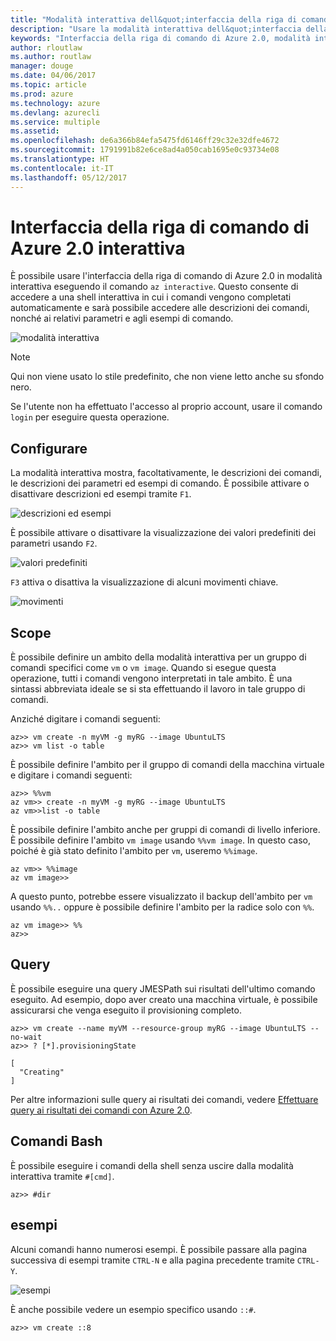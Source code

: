 ```yaml
---
title: "Modalità interattiva dell&quot;interfaccia della riga di comando di Azure 2.0"
description: "Usare la modalità interattiva dell&quot;interfaccia della riga di comando di Azure 2.0."
keywords: "Interfaccia della riga di comando di Azure 2.0, modalità interattiva"
author: rloutlaw
ms.author: routlaw
manager: douge
ms.date: 04/06/2017
ms.topic: article
ms.prod: azure
ms.technology: azure
ms.devlang: azurecli
ms.service: multiple
ms.assetid: 
ms.openlocfilehash: de6a366b84efa5475fd6146ff29c32e32dfe4672
ms.sourcegitcommit: 1791991b82e6ce8ad4a050cab1695e0c93734e08
ms.translationtype: HT
ms.contentlocale: it-IT
ms.lasthandoff: 05/12/2017
---
```

# <a name="interactive-azure-cli-20"></a>Interfaccia della riga di comando di Azure 2.0 interattiva

È possibile usare l'interfaccia della riga di comando di Azure 2.0 in modalità interattiva eseguendo il comando `az interactive`.
Questo consente di accedere a una shell interattiva in cui i comandi vengono completati automaticamente e sarà possibile accedere alle descrizioni dei comandi, nonché ai relativi parametri e agli esempi di comando.

![modalità interattiva](./media/interactive-azure-cli/webapp-create.png)

> [!NOTE]
> Qui non viene usato lo stile predefinito, che non viene letto anche su sfondo nero.

Se l'utente non ha effettuato l'accesso al proprio account, usare il comando `login` per eseguire questa operazione.

## <a name="configure"></a>Configurare

La modalità interattiva mostra, facoltativamente, le descrizioni dei comandi, le descrizioni dei parametri ed esempi di comando.
È possibile attivare o disattivare descrizioni ed esempi tramite `F1`.

![descrizioni ed esempi](./media/interactive-azure-cli/descriptions-and-examples.png)

È possibile attivare o disattivare la visualizzazione dei valori predefiniti dei parametri usando `F2`.

![valori predefiniti](./media/interactive-azure-cli/defaults.png)

`F3` attiva o disattiva la visualizzazione di alcuni movimenti chiave.

![movimenti](./media/interactive-azure-cli/gestures.png)

## <a name="scope"></a>Scope

È possibile definire un ambito della modalità interattiva per un gruppo di comandi specifici come `vm` o `vm image`.
Quando si esegue questa operazione, tutti i comandi vengono interpretati in tale ambito.
È una sintassi abbreviata ideale se si sta effettuando il lavoro in tale gruppo di comandi.

Anziché digitare i comandi seguenti:

```azurecli
az>> vm create -n myVM -g myRG --image UbuntuLTS
az>> vm list -o table
```

È possibile definire l'ambito per il gruppo di comandi della macchina virtuale e digitare i comandi seguenti:

```azurecli
az>> %%vm
az vm>> create -n myVM -g myRG --image UbuntuLTS
az vm>>list -o table
```

È possibile definire l'ambito anche per gruppi di comandi di livello inferiore.
È possibile definire l'ambito `vm image` usando `%%vm image`.
In questo caso, poiché è già stato definito l'ambito per `vm`, useremo `%%image`.

```azurecli
az vm>> %%image
az vm image>>
```

A questo punto, potrebbe essere visualizzato il backup dell'ambito per `vm` usando `%%..` oppure è possibile definire l'ambito per la radice solo con `%%`.

```azurecli
az vm image>> %%
az>>
```

## <a name="query"></a>Query

È possibile eseguire una query JMESPath sui risultati dell'ultimo comando eseguito.
Ad esempio, dopo aver creato una macchina virtuale, è possibile assicurarsi che venga eseguito il provisioning completo.

```azurecli
az>> vm create --name myVM --resource-group myRG --image UbuntuLTS --no-wait
az>> ? [*].provisioningState
```

```
[
  "Creating"
]
```

Per altre informazioni sulle query ai risultati dei comandi, vedere [Effettuare query ai risultati dei comandi con Azure 2.0](query-azure-cli.md).

## <a name="bash-commands"></a>Comandi Bash

È possibile eseguire i comandi della shell senza uscire dalla modalità interattiva tramite `#[cmd]`.

```azurecli
az>> #dir
```

## <a name="examples"></a>esempi

Alcuni comandi hanno numerosi esempi.
È possibile passare alla pagina successiva di esempi tramite `CTRL-N` e alla pagina precedente tramite `CTRL-Y`.

![esempi](./media/interactive-azure-cli/examples.png)

È anche possibile vedere un esempio specifico usando `::#`.

```azurecli
az>> vm create ::8
```
